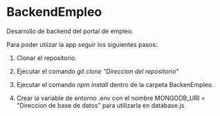 # BackendEmpleo
Desarrollo de backend del portal de empleo.


Para poder utiizar la app seguir los siguientes pasos:

1. Clonar el repositorio.

2. Ejecutar el comando *git clone "Direccion del repositorio"*  

3. Ejecutar el comando *npm install* dentro de la carpeta BackenEmpleo.

4. Crear la variable de entorno .env con el nombre MONGODB_URI = "Direccion de base de datos" para utilizarla en database.js
